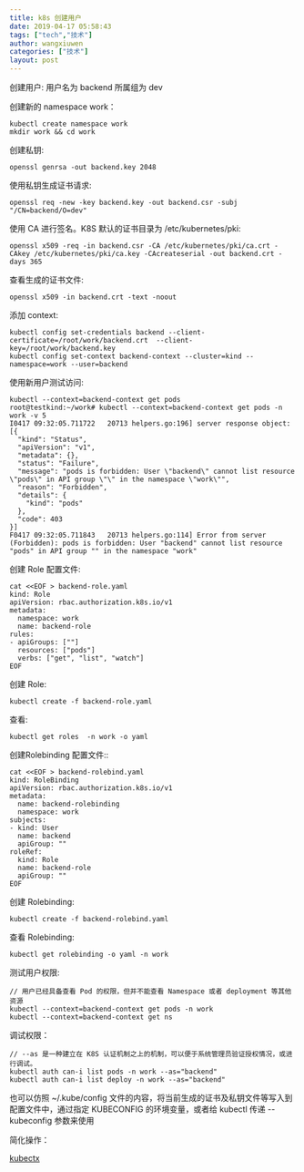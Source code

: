 ```yaml
---
title: k8s 创建用户
date: 2019-04-17 05:58:43
tags: ["tech","技术"]
author: wangxiuwen
categories: ["技术"]
layout: post
---
```


创建用户:
用户名为 backend 所属组为 dev

创建新的 namespace work：
```
kubectl create namespace work
mkdir work && cd work
```


创建私钥:
```
openssl genrsa -out backend.key 2048 
```

使用私钥生成证书请求:

```
openssl req -new -key backend.key -out backend.csr -subj "/CN=backend/O=dev"
```

使用 CA 进行签名。K8S 默认的证书目录为 /etc/kubernetes/pki:

```
openssl x509 -req -in backend.csr -CA /etc/kubernetes/pki/ca.crt -CAkey /etc/kubernetes/pki/ca.key -CAcreateserial -out backend.crt -days 365
```

查看生成的证书文件:

```
openssl x509 -in backend.crt -text -noout
```

添加 context:

```
kubectl config set-credentials backend --client-certificate=/root/work/backend.crt  --client-key=/root/work/backend.key
kubectl config set-context backend-context --cluster=kind --namespace=work --user=backend
```

使用新用户测试访问:

```
kubectl --context=backend-context get pods
root@testkind:~/work# kubectl --context=backend-context get pods -n work -v 5
I0417 09:32:05.711722   20713 helpers.go:196] server response object: [{
  "kind": "Status",
  "apiVersion": "v1",
  "metadata": {},
  "status": "Failure",
  "message": "pods is forbidden: User \"backend\" cannot list resource \"pods\" in API group \"\" in the namespace \"work\"",
  "reason": "Forbidden",
  "details": {
    "kind": "pods"
  },
  "code": 403
}]
F0417 09:32:05.711843   20713 helpers.go:114] Error from server (Forbidden): pods is forbidden: User "backend" cannot list resource "pods" in API group "" in the namespace "work"
```


创建 Role 配置文件:

```
cat <<EOF > backend-role.yaml 
kind: Role
apiVersion: rbac.authorization.k8s.io/v1
metadata:
  namespace: work
  name: backend-role
rules:
- apiGroups: [""]
  resources: ["pods"]
  verbs: ["get", "list", "watch"]
EOF
```

创建 Role:

```
kubectl create -f backend-role.yaml 
```

查看:

```
kubectl get roles  -n work -o yaml
```

创建Rolebinding 配置文件::

```
cat <<EOF > backend-rolebind.yaml
kind: RoleBinding
apiVersion: rbac.authorization.k8s.io/v1
metadata:
  name: backend-rolebinding          
  namespace: work
subjects:      
- kind: User
  name: backend
  apiGroup: ""     
roleRef:    
  kind: Role 
  name: backend-role
  apiGroup: ""
EOF
```

创建 Rolebinding:

```
kubectl create -f backend-rolebind.yaml
```

查看 Rolebinding:

```
kubectl get rolebinding -o yaml -n work
```

测试用户权限:

```
// 用户已经具备查看 Pod 的权限，但并不能查看 Namespace 或者 deployment 等其他资源
kubectl --context=backend-context get pods -n work
kubectl --context=backend-context get ns
```

调试权限：
```
// --as 是一种建立在 K8S 认证机制之上的机制，可以便于系统管理员验证授权情况，或进行调试。
kubectl auth can-i list pods -n work --as="backend"
kubectl auth can-i list deploy -n work --as="backend"
```
也可以仿照 ~/.kube/config 文件的内容，将当前生成的证书及私钥文件等写入到配置文件中，通过指定 KUBECONFIG 的环境变量，或者给 kubectl 传递 --kubeconfig 参数来使用

简化操作：

[kubectx](https://github.com/ahmetb/kubectx)